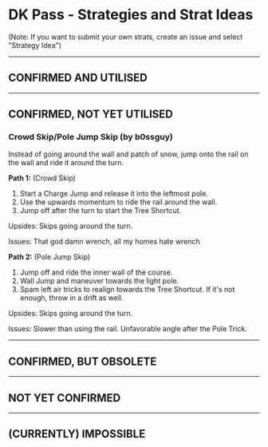 # DK Pass - Strategies and Strat Ideas

(Note: If you want to submit your own strats, create an issue and select "Strategy Idea")

---
## CONFIRMED AND UTILISED

---
## CONFIRMED, NOT YET UTILISED
### Crowd Skip/Pole Jump Skip (by b0ssguy)
Instead of going around the wall and patch of snow, jump onto the rail on the wall and ride it around the turn. 

**Path 1:** (Crowd Skip)

1. Start a Charge Jump and release it into the leftmost pole. 
2. Use the upwards momentum to ride the rail around the wall. 
3. Jump off after the turn to start the Tree Shortcut.

Upsides: Skips going around the turn.

Issues: That god damn wrench, all my homes hate wrench

**Path 2:** (Pole Jump Skip)

1. Jump off and ride the inner wall of the course.
2. Wall Jump and maneuver towards the light pole. 
3. Spam left air tricks to realign towards the Tree Shortcut. If it's not enough, throw in a drift as well. 

Upsides: Skips going around the turn.

Issues: Slower than using the rail. Unfavorable angle after the Pole Trick.

---
## CONFIRMED, BUT OBSOLETE

---
## NOT YET CONFIRMED

---
## (CURRENTLY) IMPOSSIBLE